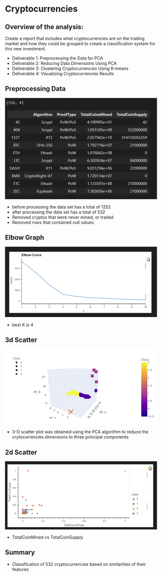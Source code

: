 # Cryptocurrencies

## Overview of the analysis:
Create a report that includes what cryptocurrencies are on the trading market and how they could be grouped to create a classification system for this new investment.
 
- Deliverable 1: Preprocessing the Data for PCA
- Deliverable 2: Reducing Data Dimensions Using PCA
- Deliverable 3: Clustering Cryptocurrencies Using K-means
- Deliverable 4: Visualizing Cryptocurrencies Results


## Preprocessing Data
<!-- ![Pre-process]() -->
![Post-process](https://github.com/HappyM0f0/Cryptocurrencies/blob/main/images/transformation.png)
- before processing the data set has a total of 1252
- after processing the data set has a total of 532
- Removed cryptos that were never mined, or traded
- Removed rows that contained null values


## Elbow Graph
![Elbow](https://github.com/HappyM0f0/Cryptocurrencies/blob/main/images/elbow%20graph.png)
- best K is 4

## 3d Scatter
![3dScatter](https://github.com/HappyM0f0/Cryptocurrencies/blob/main/images/3d.png)
- 3-D scatter plot was obtained using the PCA algorithm to reduce the crytocurrencies dimensions to three principal components

## 2d Scatter
![2dScatter](https://github.com/HappyM0f0/Cryptocurrencies/blob/main/images/2d_scatter.png)
- TotalCoinMined vs TotalCoinSupply

## Summary
- Classification of 532 cryptocurrencies based on similarities of their features